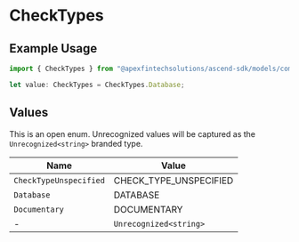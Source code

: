 # CheckTypes

## Example Usage

```typescript
import { CheckTypes } from "@apexfintechsolutions/ascend-sdk/models/components";

let value: CheckTypes = CheckTypes.Database;
```

## Values

This is an open enum. Unrecognized values will be captured as the `Unrecognized<string>` branded type.

| Name                   | Value                  |
| ---------------------- | ---------------------- |
| `CheckTypeUnspecified` | CHECK_TYPE_UNSPECIFIED |
| `Database`             | DATABASE               |
| `Documentary`          | DOCUMENTARY            |
| -                      | `Unrecognized<string>` |